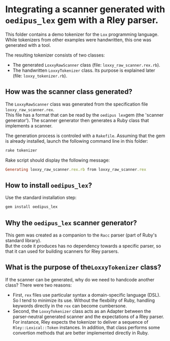 Integrating a scanner generated with `oedipus_lex` gem with a Rley parser.
===

This folder contains a demo tokenizer for the `Lox` programming language.  
While tokenizers from other examples were handwritten, this one was generated with a tool.

The resulting tokenizer consists of two classes:
- The generated `LoxxyRawScanner` class (file: `loxxy_raw_scanner.rex.rb`).
- The handwritten `LoxxyTokenizer` class. Its purpose is explained later (file: `loxxy_tokenizer.rb`).

## How was the scanner class generated?

The `LoxxyRawScanner` class was generated from the specification file `loxxy_raw_scanner.rex`.  
This file has a format that can be read by the `oedipus lex`gem (the 'scanner generator').
The scanner generator then generates a Ruby class that implements a scanner.

The generation process is controled with a `Rakefile`.
Assuming that the gem is already installed, launch the following command line in this folder:
```ruby
rake tokenizer
```

Rake script should display the following message:
```ruby
Generating loxxy_raw_scanner.rex.rb from loxxy_raw_scanner.rex
```

## How to install `oedipus_lex`?
Use the standard installation step:
```ruby
gem install oedipus_lex
```

## Why the `oedipus_lex` scanner generator?
This gem was created as a companion to the `Racc` parser (part of Ruby's standard library).  
But the code it produces has no dependency towards a specific parser, 
so that it can used for building scanners for Rley parsers.

## What is the purpose of the`LoxxyTokenizer` class?
If the scanner can be generated, why do we need to handcode another class?
There were two reasons:
- First, `rex` files use particular syntax a domain-specific language (DSL). So I tend to minimize its use.
  Without the flexbility of Ruby, handling keywords directly in the `rex` can become cumbersone.
- Second, the `LoxxyTokenizer` class acts as an Adapter between the parser-neutral generated scanner and the expectations of a Rley parser.
  For instance, Rley expects the tokenizer to deliver a sequence of `Rley::Lexical::Token` instances.
  In addition, that class performs some convertion methods that are better implemented directly in Ruby. 